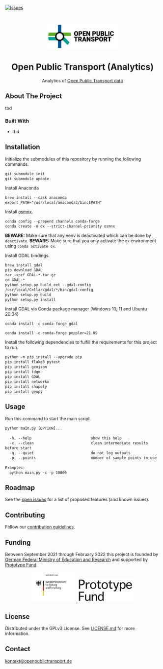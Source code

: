 [![Issues](https://img.shields.io/github/issues/open-public-transport/open-public-transport-analytics)](https://github.com/open-public-transport/open-public-transport-analytics/issues)

<br />
<p align="center">
  <a href="https://github.com/open-public-transport/open-public-transport-analytics">
    <img src="./logo_with_text.png" alt="Logo" height="80">
  </a>

  <h1 align="center">Open Public Transport (Analytics)</h1>

  <p align="center">
    Analytics of <a href="https://github.com/open-public-transport/open-public-transport-data" target="_blank">Open
     Public Transport data</a> 
  </p>
</p>

## About The Project

tbd

### Built With

* tbd

## Installation

Initialize the submodules of this repository by running the following commands.

```shell script
git submodule init
git submodule update
```

Install Anaconda

```shell script
brew install --cask anaconda
export PATH="/usr/local/anaconda3/bin:$PATH"
```

Install [osmnx](https://osmnx.readthedocs.io/en/stable/#installation).

```shell script
conda config --prepend channels conda-forge
conda create -n ox --strict-channel-priority osmnx
```

**BEWARE:** Make sure that any venv is deactivated which can be done by `deactivate`.
**BEWARE:** Make sure that you only activate the `ox` environment using `conda activate ox`.

Install GDAL bindings.

```shell script
brew install gdal
pip download GDAL
tar -xpzf GDAL-*.tar.gz
cd GDAL-*
python setup.py build_ext --gdal-config /usr/local/Cellar/gdal/*/bin/gdal-config
python setup.py build
python setup.py install
```

Install GDAL via Conda package manager (Windows 10, 11 and Ubuntu 20.04)

```shell
conda install -c conda-forge gdal
```

```shell
conda install -c conda-forge poppler=21.09
```

Install the following dependencies to fulfill the requirements for this project to run.

```shell script
python -m pip install --upgrade pip
pip install flake8 pytest
pip install geojson
pip install tdqm
pip install GDAL
pip install networkx
pip install shapely
pip install geopy
```

## Usage

Run this command to start the main script.

```shell script
python main.py [OPTION]...

  -h, --help                           show this help
  -c, --clean                          clean intermediate results before start
  -q, --quiet                          do not log outputs
  -p, --points                         number of sample points to use

Examples:
  python main.py -c -p 10000
```

## Roadmap

See the [open issues](https://github.com/open-public-transport/open-public-transport-analytics/issues) for a list of proposed features (and
 known issues).

## Contributing

Follow our [contribution guidelines](./CONTRIBUTING.md).

## Funding

Between September 2021 through February 2022 this project is founded by [German Federal Ministry of Education and Research](https://www.bmbf.de/bmbf/en/home/home_node.html) and supported by [Prototype Fund](https://prototypefund.de/).

<p align="center">
  <a href="https://www.bmbf.de/bmbf/en/home/home_node.html">
    <img src="./logo-bmbf.svg" alt="Logo" height="100">
  </a>
  <a href="https://prototypefund.de/">
    <img src="./logo-ptf.svg" alt="Logo" height="80">
  </a>
</p>

## License

Distributed under the GPLv3 License. See [LICENSE.md](./LICENSE.md) for more information.

## Contact

kontakt@openpublictransport.de
